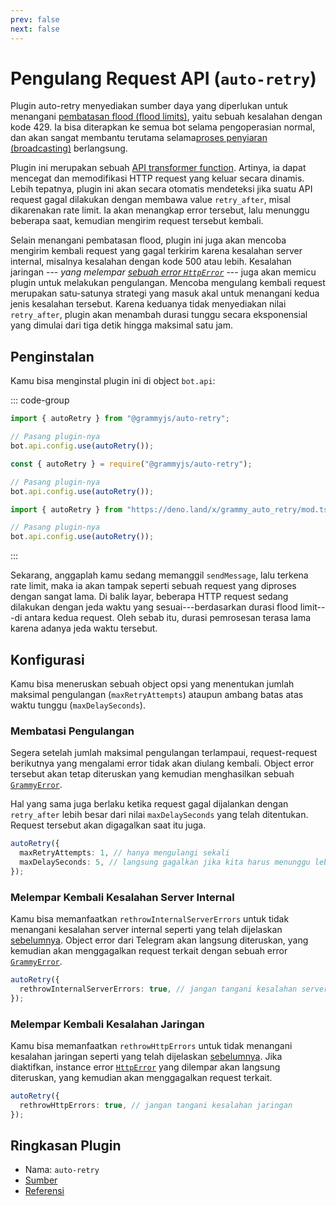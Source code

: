 ```yaml
---
prev: false
next: false
---
```


# Pengulang Request API (`auto-retry`)

Plugin auto-retry menyediakan sumber daya yang diperlukan untuk menangani [pembatasan flood (flood limits)](../advanced/flood), yaitu sebuah kesalahan dengan kode 429.
Ia bisa diterapkan ke semua bot selama pengoperasian normal, dan akan sangat membantu terutama selama[proses penyiaran (broadcasting)](../advanced/flood#cara-menyebarkan-pesan) berlangsung.

Plugin ini merupakan sebuah [API transformer function](../advanced/transformers).
Artinya, ia dapat mencegat dan memodifikasi HTTP request yang keluar secara dinamis.
Lebih tepatnya, plugin ini akan secara otomatis mendeteksi jika suatu API request gagal dilakukan dengan membawa value `retry_after`, misal dikarenakan rate limit.
Ia akan menangkap error tersebut, lalu menunggu beberapa saat, kemudian mengirim request tersebut kembali.

Selain menangani pembatasan flood, plugin ini juga akan mencoba mengirim kembali request yang gagal terkirim karena kesalahan server internal, misalnya kesalahan dengan kode 500 atau lebih.
Kesalahan jaringan --- _yang melempar [sebuah error `HttpError`](../guide/errors#object-httperror)_ --- juga akan memicu plugin untuk melakukan pengulangan.
Mencoba mengulang kembali request merupakan satu-satunya strategi yang masuk akal untuk menangani kedua jenis kesalahan tersebut.
Karena keduanya tidak menyediakan nilai `retry_after`, plugin akan menambah durasi tunggu secara eksponensial yang dimulai dari tiga detik hingga maksimal satu jam.

## Penginstalan

Kamu bisa menginstal plugin ini di object `bot.api`:

::: code-group

```ts [TypeScript]
import { autoRetry } from "@grammyjs/auto-retry";

// Pasang plugin-nya
bot.api.config.use(autoRetry());
```

```js [JavaScript]
const { autoRetry } = require("@grammyjs/auto-retry");

// Pasang plugin-nya
bot.api.config.use(autoRetry());
```

```ts [Deno]
import { autoRetry } from "https://deno.land/x/grammy_auto_retry/mod.ts";

// Pasang plugin-nya
bot.api.config.use(autoRetry());
```

:::

Sekarang, anggaplah kamu sedang memanggil `sendMessage`, lalu terkena rate limit, maka ia akan tampak seperti sebuah request yang diproses dengan sangat lama.
Di balik layar, beberapa HTTP request sedang dilakukan dengan jeda waktu yang sesuai---berdasarkan durasi flood limit---di antara kedua request.
Oleh sebab itu, durasi pemrosesan terasa lama karena adanya jeda waktu tersebut.

## Konfigurasi

Kamu bisa meneruskan sebuah object opsi yang menentukan jumlah maksimal pengulangan (`maxRetryAttempts`) ataupun ambang batas atas waktu tunggu (`maxDelaySeconds`).

### Membatasi Pengulangan

Segera setelah jumlah maksimal pengulangan terlampaui, request-request berikutnya yang mengalami error tidak akan diulang kembali.
Object error tersebut akan tetap diteruskan yang kemudian menghasilkan sebuah [`GrammyError`](../guide/errors#object-grammyerror).

Hal yang sama juga berlaku ketika request gagal dijalankan dengan `retry_after` lebih besar dari nilai `maxDelaySeconds` yang telah ditentukan.
Request tersebut akan digagalkan saat itu juga.

```ts
autoRetry({
  maxRetryAttempts: 1, // hanya mengulangi sekali
  maxDelaySeconds: 5, // langsung gagalkan jika kita harus menunggu lebih dari 5 detik
});
```

### Melempar Kembali Kesalahan Server Internal

Kamu bisa memanfaatkan `rethrowInternalServerErrors` untuk tidak menangani kesalahan server internal seperti yang telah dijelaskan [sebelumnya](#pengulang-request-api-auto-retry).
Object error dari Telegram akan langsung diteruskan, yang kemudian akan menggagalkan request terkait dengan sebuah error [`GrammyError`](../guide/errors#object-grammyerror).

```ts
autoRetry({
  rethrowInternalServerErrors: true, // jangan tangani kesalahan server internal
});
```

### Melempar Kembali Kesalahan Jaringan

Kamu bisa memanfaatkan `rethrowHttpErrors` untuk tidak menangani kesalahan jaringan seperti yang telah dijelaskan [sebelumnya](#pengulang-request-api-auto-retry).
Jika diaktifkan, instance error [`HttpError`](../guide/errors#object-httperror) yang dilempar akan langsung diteruskan, yang kemudian akan menggagalkan request terkait.

```ts
autoRetry({
  rethrowHttpErrors: true, // jangan tangani kesalahan jaringan
});
```

## Ringkasan Plugin

- Nama: `auto-retry`
- [Sumber](https://github.com/grammyjs/auto-retry)
- [Referensi](/ref/auto-retry/)
